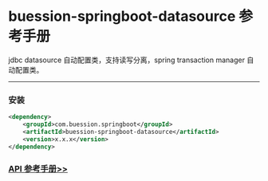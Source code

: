 # buession-springboot-datasource 参考手册


jdbc datasource 自动配置类，支持读写分离，spring transaction manager 自动配置类。


---


### 安装

```xml
<dependency>
    <groupId>com.buession.springboot</groupId>
    <artifactId>buession-springboot-datasource</artifactId>
    <version>x.x.x</version>
</dependency>
```


### [API 参考手册>>](/manual/2.0/docs/buession-springboot-datasource/)